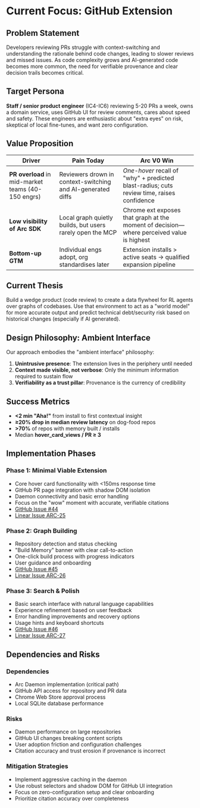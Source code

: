 # Current Focus: GitHub Extension

## Problem Statement
Developers reviewing PRs struggle with context-switching and understanding the rationale behind code changes, leading to slower reviews and missed issues. As code complexity grows and AI-generated code becomes more common, the need for verifiable provenance and clear decision trails becomes critical.

## Target Persona
**Staff / senior product engineer** (IC4-IC6) reviewing 5-20 PRs a week, owns a domain service, uses GitHub UI for review comments, cares about speed and safety. These engineers are enthusiastic about "extra eyes" on risk, skeptical of local fine-tunes, and want zero configuration.

## Value Proposition
| Driver | Pain Today | Arc V0 Win |
|--------|-----------|------------|
| **PR overload** in mid-market teams (40-150 engrs) | Reviewers drown in context-switching and AI-generated diffs | *One-hover* recall of "why" + predicted blast-radius; cuts review time, raises confidence |
| **Low visibility of Arc SDK** | Local graph quietly builds, but users rarely open the MCP | Chrome ext exposes that graph at the moment of decision—where perceived value is highest |
| **Bottom-up GTM** | Individual engs adopt, org standardises later | Extension installs > active seats → qualified expansion pipeline |

## Current Thesis
Build a wedge product (code review) to create a data flywheel for RL agents over graphs of codebases. Use that environment to act as a "world model" for more accurate output and predict technical debt/security risk based on historical changes (especially if AI generated).

## Design Philosophy: Ambient Interface
Our approach embodies the "ambient interface" philosophy:
1. **Unintrusive presence**: The extension lives in the periphery until needed
2. **Context made visible, not verbose**: Only the minimum information required to sustain flow
3. **Verifiability as a trust pillar**: Provenance is the currency of credibility

## Success Metrics
- **<2 min "Aha!"** from install to first contextual insight
- **≥20% drop in median review latency** on dog-food repos
- **>70%** of repos with memory built / installs
- Median **hover_card_views / PR ≥ 3**

## Implementation Phases

### Phase 1: Minimal Viable Extension
- Core hover card functionality with <150ms response time
- GitHub PR page integration with shadow DOM isolation
- Daemon connectivity and basic error handling
- Focus on the "wow" moment with accurate, verifiable citations
- [GitHub Issue #44](https://github.com/Arc-Computer/arc-memory/issues/44)
- [Linear Issue ARC-25](https://linear.app/arc-computer/issue/ARC-25)

### Phase 2: Graph Building
- Repository detection and status checking
- "Build Memory" banner with clear call-to-action
- One-click build process with progress indicators
- User guidance and onboarding
- [GitHub Issue #45](https://github.com/Arc-Computer/arc-memory/issues/45)
- [Linear Issue ARC-26](https://linear.app/arc-computer/issue/ARC-26)

### Phase 3: Search & Polish
- Basic search interface with natural language capabilities
- Experience refinement based on user feedback
- Error handling improvements and recovery options
- Usage hints and keyboard shortcuts
- [GitHub Issue #46](https://github.com/Arc-Computer/arc-memory/issues/46)
- [Linear Issue ARC-27](https://linear.app/arc-computer/issue/ARC-27)

## Dependencies and Risks

### Dependencies
- Arc Daemon implementation (critical path)
- GitHub API access for repository and PR data
- Chrome Web Store approval process
- Local SQLite database performance

### Risks
- Daemon performance on large repositories
- GitHub UI changes breaking content scripts
- User adoption friction and configuration challenges
- Citation accuracy and trust erosion if provenance is incorrect

### Mitigation Strategies
- Implement aggressive caching in the daemon
- Use robust selectors and shadow DOM for GitHub UI integration
- Focus on zero-configuration setup and clear onboarding
- Prioritize citation accuracy over completeness